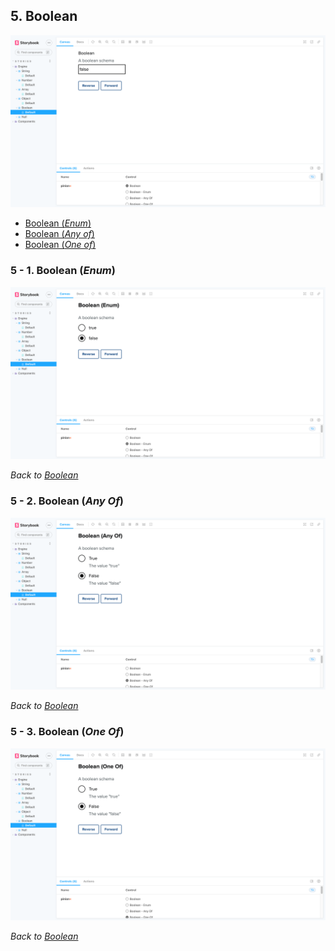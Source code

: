 ## 5. Boolean

![Boolean layout](images/boolean.png)

- [Boolean (_Enum_)](#5---1-boolean-enum)
- [Boolean (_Any of_)](#5---2-boolean-any-of)
- [Boolean (_One of_)](#5---3-boolean-one-of)

### 5 - 1. Boolean (_Enum_)

![Boolean layout for `enum`](images/boolean-enum.png)

_Back to [Boolean](#5-boolean)_

### 5 - 2. Boolean (_Any Of_)

![Boolean layout from `anyOf`](images/boolean-any-of.png)

_Back to [Boolean](#5-boolean)_

### 5 - 3. Boolean (_One Of_)

![Boolean layout from `oneOf`](images/boolean-one-of.png)

_Back to [Boolean](#5-boolean)_
